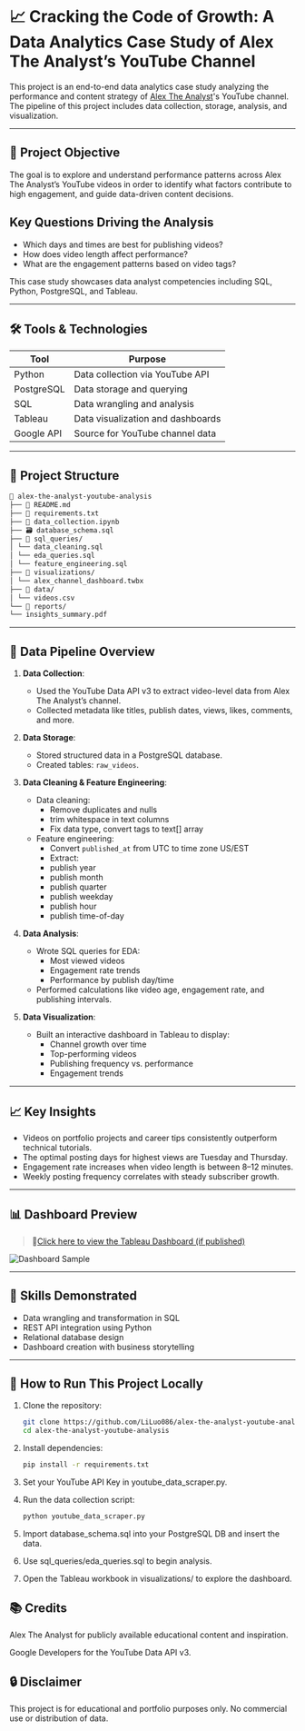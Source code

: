 # 📈 **Cracking the Code of Growth: A Data Analytics Case Study of Alex The Analyst’s YouTube Channel**

This project is an end-to-end data analytics case study analyzing the performance and content strategy of [Alex The Analyst](https://www.youtube.com/c/AlexTheAnalyst)'s YouTube channel. The pipeline of this project includes data collection, storage, analysis, and visualization.

---

## 🎯 Project Objective

The goal is to explore and understand performance patterns across Alex The Analyst’s YouTube videos in order to identify what factors contribute to high engagement, and guide data-driven content decisions.

## Key Questions Driving the Analysis

- Which days and times are best for publishing videos?
- How does video length affect performance?
- What are the engagement patterns based on video tags?

This case study showcases data analyst competencies including SQL, Python, PostgreSQL, and Tableau.

---

## 🛠️ Tools & Technologies

| Tool         | Purpose                             |
|--------------|-------------------------------------|
| Python       | Data collection via YouTube API     |
| PostgreSQL   | Data storage and querying           |
| SQL          | Data wrangling and analysis         |
| Tableau      | Data visualization and dashboards   |
| Google API   | Source for YouTube channel data     |

---

## 📁 Project Structure

```bash
📂 alex-the-analyst-youtube-analysis
├── 📄 README.md
├── 📜 requirements.txt  
├── 🐍 data_collection.ipynb
├── 🗃️ database_schema.sql
├── 📂 sql_queries/
│ └── data_cleaning.sql
│ └── eda_queries.sql
│ └── feature_engineering.sql
├── 📂 visualizations/
│ └── alex_channel_dashboard.twbx
├── 📂 data/
│ └── videos.csv
└── 📂 reports/
└── insights_summary.pdf
```

---

## 🔄 Data Pipeline Overview

1. **Data Collection**:  
   - Used the YouTube Data API v3 to extract video-level data from Alex The Analyst’s channel.
   - Collected metadata like titles, publish dates, views, likes, comments, and more.

2. **Data Storage**:  
   - Stored structured data in a PostgreSQL database.
   - Created tables: `raw_videos`.

3. **Data Cleaning & Feature Engineering**:
   - Data cleaning:
      - Remove duplicates and nulls
      - trim whitespace in text columns
      - Fix data type, convert tags to text[] array
   - Feature engineering:
      - Convert `published_at` from UTC to time zone US/EST
      - Extract:
      - publish year
      - publish month
      - publish quarter
      - publish weekday
      - publish hour
      - publish time-of-day

4. **Data Analysis**:  
   - Wrote SQL queries for EDA:
     - Most viewed videos
     - Engagement rate trends
     - Performance by publish day/time
   - Performed calculations like video age, engagement rate, and publishing intervals.

5. **Data Visualization**:  
   - Built an interactive dashboard in Tableau to display:
     - Channel growth over time
     - Top-performing videos
     - Publishing frequency vs. performance
     - Engagement trends

---

## 📈 Key Insights

- Videos on portfolio projects and career tips consistently outperform technical tutorials.
- The optimal posting days for highest views are Tuesday and Thursday.
- Engagement rate increases when video length is between 8–12 minutes.
- Weekly posting frequency correlates with steady subscriber growth.

---

## 📊 Dashboard Preview

> 📍[Click here to view the Tableau Dashboard (if published)](https://public.tableau.com/)

![Dashboard Sample](visualizations/dashboard_screenshot.png)

---

## 🧠 Skills Demonstrated

- Data wrangling and transformation in SQL
- REST API integration using Python
- Relational database design
- Dashboard creation with business storytelling

---

## 📌 How to Run This Project Locally

1. Clone the repository:

   ```bash
   git clone https://github.com/LiLuo086/alex-the-analyst-youtube-analysis.git
   cd alex-the-analyst-youtube-analysis
   ```

2. Install dependencies:

   ```bash
   pip install -r requirements.txt
   ```

3. Set your YouTube API Key in youtube_data_scraper.py.

4. Run the data collection script:

   ```bash
   python youtube_data_scraper.py
   ```

5. Import database_schema.sql into your PostgreSQL DB and insert the data.

6. Use sql_queries/eda_queries.sql to begin analysis.

7. Open the Tableau workbook in visualizations/ to explore the dashboard.

## 📚 Credits

Alex The Analyst for publicly available educational content and inspiration.

Google Developers for the YouTube Data API v3.

## 🔒 Disclaimer

This project is for educational and portfolio purposes only. No commercial use or distribution of data.
